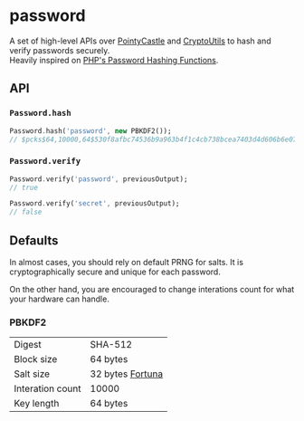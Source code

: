 # password

A set of high-level APIs over [PointyCastle](https://pub.dartlang.org/packages/pointycastle) and [CryptoUtils](https://pub.dartlang.org/packages/cryptoutils) to hash and verify passwords securely.<br>
Heavily inspired on [PHP's Password Hashing Functions](http://php.net/manual/en/ref.password.php).

## API

### `Password.hash`

```dart
Password.hash('password', new PBKDF2());
// $pcks$64,10000,64$530f8afbc74536b9a963b4f1c4cb738bcea7403d4d606b6e074ec5d3baf39d18$56158864e365bd78f6afda27f9a239bcb3f2b7a4773d4c0d0858c86266119d1e35aae9ca1a4777ed3d85c42caeed0c57cc7e09fe7d152d5d4d4ee08506c2b41a
```

### `Password.verify`

```dart
Password.verify('password', previousOutput);
// true

Password.verify('secret', previousOutput);
// false
```

## Defaults

In almost cases, you should rely on default PRNG for salts. It is cryptographically secure and unique for each password.

On the other hand, you are encouraged to change interations count for what your hardware can handle.

### PBKDF2

|   |   |
| - | - |
| Digest | SHA-512 |
| Block size | 64 bytes |
| Salt size | 32 bytes [Fortuna](https://en.wikipedia.org/wiki/Fortuna_(PRNG)) |
| Interation count | 10000 |
| Key length | 64 bytes |
